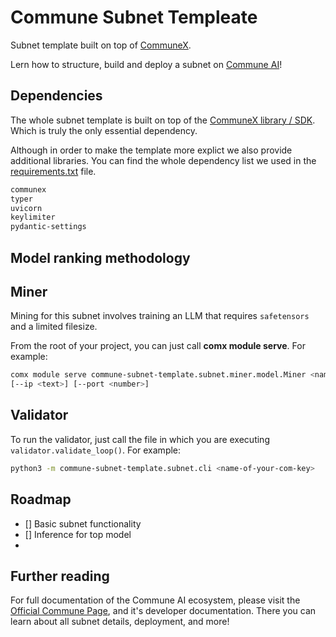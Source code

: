 # Commune Subnet Templeate

Subnet template built on top of [CommuneX](https://github.com/agicommies/communex).

Lern how to structure, build and deploy a subnet on [Commune AI](https://communeai.org/)!


## Dependencies

The whole subnet template is built on top of the [CommuneX library / SDK](https://github.com/agicommies/communex).
Which is truly the only essential dependency.

Although in order to make the template more explict we also provide additional libraries.
You can find the whole dependency list we used in the [requirements.txt](./requirements.txt) file.

```txt
communex
typer
uvicorn
keylimiter
pydantic-settings
```

## Model ranking methodology

## Miner

Mining for this subnet involves training an LLM that requires `safetensors` and a limited filesize.



From the root of your project, you can just call **comx module serve**. For example:

```sh
comx module serve commune-subnet-template.subnet.miner.model.Miner <name-of-your-com-key> [--subnets-whitelist <your-subnet-netuid>] \
[--ip <text>] [--port <number>]
```

## Validator

To run the validator, just call the file in which you are executing `validator.validate_loop()`. For example:

```sh
python3 -m commune-subnet-template.subnet.cli <name-of-your-com-key>
```


## Roadmap
- [] Basic subnet functionality
- [] Inference for top model
- 

## Further reading

For full documentation of the Commune AI ecosystem, please visit the [Official Commune Page](https://communeai.org/), and it's developer documentation. There you can learn about all subnet details, deployment, and more!
